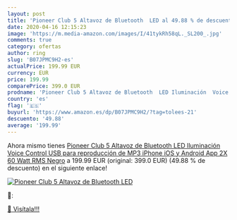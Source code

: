 ```yaml
---
layout: post
title: 'Pioneer Club 5 Altavoz de Bluetooth  LED al 49.88 % de descuento'
date: 2020-04-16 12:15:23
image: 'https://m.media-amazon.com/images/I/41tykRh58qL._SL200_.jpg'
comments: true
category: ofertas
author: ring
slug: 'B07JPMC9H2-es'
actualPrice: 199.99 EUR
currency: EUR
price: 199.99
comparePrice: 399.0 EUR
prodname: 'Pioneer Club 5 Altavoz de Bluetooth  LED Iluminación  Voice Control  USB para reproducción de MP3  iPhone iOS y Android  App  2X 60 Watt RMS  Negro'
country: 'es'
flag: '🇪🇸'
buyurl: 'https://www.amazon.es/dp/B07JPMC9H2/?tag=tolees-21'
descuento: '49.88'
average: '199.99'
---
```


Ahora mismo tienes [Pioneer Club 5 Altavoz de Bluetooth  LED Iluminación  Voice Control  USB para reproducción de MP3  iPhone iOS y Android  App  2X 60 Watt RMS  Negro](https://www.amazon.es/dp/B07JPMC9H2/?tag=tolees-21) a 199.99 EUR (original: 399.0 EUR) (49.88 %  de descuento) en el siguiente enlace!

[![Pioneer Club 5 Altavoz de Bluetooth  LED](https://m.media-amazon.com/images/I/41tykRh58qL._SL200_.jpg)](https://www.amazon.es/dp/B07JPMC9H2/?tag=tolees-21)

🔎:


[🛒 Visítala!!!](https://www.amazon.es/dp/B07JPMC9H2/?tag=tolees-21)
